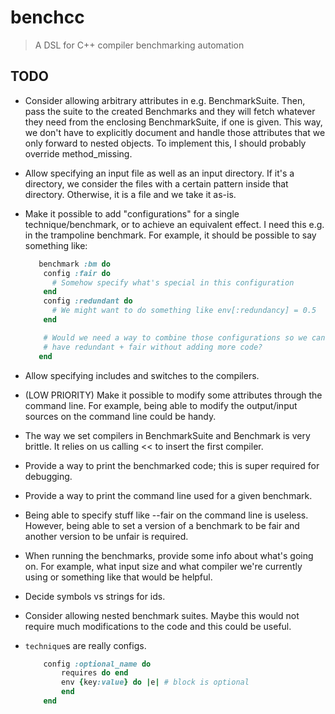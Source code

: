 # benchcc

> A DSL for C++ compiler benchmarking automation


## TODO
- Consider allowing arbitrary attributes in e.g. BenchmarkSuite. Then, pass
  the suite to the created Benchmarks and they will fetch whatever they
  need from the enclosing BenchmarkSuite, if one is given. This way, we
  don't have to explicitly document and handle those attributes that we
  only forward to nested objects. To implement this, I should probably
  override method_missing.

- Allow specifying an input file as well as an input directory. If it's a
  directory, we consider the files with a certain pattern inside that
  directory. Otherwise, it is a file and we take it as-is.

- Make it possible to add "configurations" for a single technique/benchmark,
  or to achieve an equivalent effect. I need this e.g. in the trampoline
  benchmark. For example, it should be possible to say something like:
  ```ruby
     benchmark :bm do
      config :fair do
        # Somehow specify what's special in this configuration
      end
      config :redundant do
        # We might want to do something like env[:redundancy] = 0.5
      end

      # Would we need a way to combine those configurations so we can
      # have redundant + fair without adding more code?
     end
  ```

- Allow specifying includes and switches to the compilers.

- (LOW PRIORITY) Make it possible to modify some attributes through
  the command line. For example, being able to modify the output/input
  sources on the command line could be handy.

- The way we set compilers in BenchmarkSuite and Benchmark is very brittle.
  It relies on us calling << to insert the first compiler.

- Provide a way to print the benchmarked code; this is super required for
  debugging.

- Provide a way to print the command line used for a given benchmark.

- Being able to specify stuff like --fair on the command line is useless.
  However, being able to set a version of a benchmark to be fair and another
  version to be unfair is required.

- When running the benchmarks, provide some info about what's going on. For
  example, what input size and what compiler we're currently using or
  something like that would be helpful.

- Decide symbols vs strings for ids.

- Consider allowing nested benchmark suites. Maybe this would not require much
  modifications to the code and this could be useful.

- `technique`s are really configs.
    ```ruby
        config :optional_name do
            requires do end
            env {key:value} do |e| # block is optional
            end
        end
    ```
